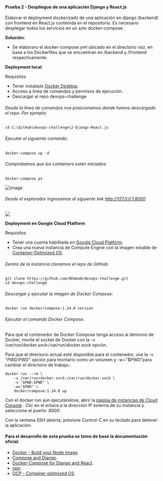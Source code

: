#### Prueba 2 - Despliegue de una aplicación Django y React.js

Elaborar el deployment dockerizado de una aplicación en django (backend) con frontend en React.js contenida en el repositorio. Es necesario desplegar todos los servicios en un solo docker-compose.

**Solución:**

* Se elaboraro el docker-compose.yml ubicado en el directorio raíz, en base a los Dockerfiles que se encuentran en /backend y /frontend respectivamente. 

**Deployment local**

Requisitos
* Tener instalado [Docker Desktop](https://www.docker.com/products/docker-desktop).
* Acceso a linea de comandos y permisos de ejecución.
* Descargar el repo devops-challenge

###### Desde la linea de comandos nos posicionamos donde hemos descargado el repo. Por ejemplo:
```
cd C:\GitHub\devops-challenge\2-Django-React.js
```

###### Ejecutar el siguiente comando:

```
docker-compose up -d
```
###### Comprobamos que los containers estén iniciados:

```
docker-compose ps
```
![image](https://user-images.githubusercontent.com/79091337/124633091-538be780-de5b-11eb-84a0-a5c1e6c65038.png)

###### Desde el explorador ingresamos al siguiente link http://127.0.0.1:8000

<img src="https://i.ibb.co/kxcXzRk/sd.png">

**Deployment en Google Cloud Platform**

Requisitos
* Tener una cuenta habilitada en [Google Cloud Platform](https://cloud.google.com/).
* Crea una nueva instancia de Compute Engine con la imagen estable de [Container-Optimized OS](https://cloud.google.com/container-optimized-os).
###### Dentro de la instancia clonamos el repo de GitHub:

```
git clone https://github.com/0Emma0/devops-challenge.git
cd devops-challenge
```
###### Descargar y ejecutar la imagen de Docker Compose:

```
docker run docker/compose:1.24.0 version
```

###### Ejecutar el comando Docker Compose.

Para que el contenedor de Docker Compose tenga acceso al demonio de Docker, monte el socket de Docker con la -v /var/run/docker.sock:/var/run/docker.sock opción.

Para que el directorio actual esté disponible para el contenedor, use la -v "$PWD:$PWD" opción para montarlo como un volumen y -w="$PWD"para cambiar el directorio de trabajo.:

```
docker run --rm \
    -v /var/run/docker.sock:/var/run/docker.sock \
    -v "$PWD:$PWD" \
    -w="$PWD" \
    docker/compose:1.24.0 up
```

Con el docker run aún ejecutándose, abrir la [página de instancias de Cloud Console](https://console.cloud.google.com/compute/instances?_ga=2.159796280.44682729.1625544919-1638129369.1625370557) . Clic en el enlace a la dirección IP externa de su instancia y seleccione el puerto :8000.

Con la ventana SSH abierta, presione Control-C en su teclado para detener la aplicación.

#### Para el desarrollo de esta prueba se tomo de base la documentación oficial.

* [Docker - Build your Node image](https://docs.docker.com/language/nodejs/build-images/).
* [Compose and Django](https://docs.docker.com/samples/django/).
* [Docker-Compose for Django and React](https://saasitive.com/tutorial/docker-compose-django-react-nginx-let-s-encrypt).
* [npn](https://nodejs.org/en/knowledge/getting-started/npm/what-is-npm/).
* [GCP - Container optimized OS](https://cloud.google.com/container-optimized-os). 




